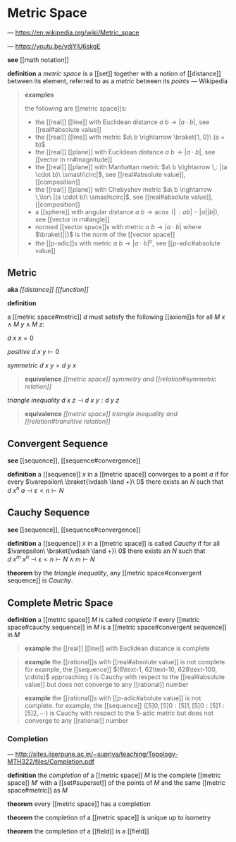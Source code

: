 # Metric Space

&mdash; <https://en.wikipedia.org/wiki/Metric_space>

&mdash; <https://youtu.be/vdjYiU6skgE>

**see** [[math notation]]

**definition** a _metric space_ is a [[set]] together with a notion of [[distance]] between its element, referred to as a _metric_ between its _points_ &mdash; Wikipedia

> **examples**
>
> the following are [[metric space]]s:
>
> - the [[real]] [[line]] with Euclidean distance $a\ b \rightarrow |a \cdot b|$, see [[real#absolute value]]
> - the [[real]] [[line]] with metric $a\ b \rightarrow \braket{1, 0}\ (a = b)$
> - the [[real]] [[plane]] with Euclidean distance $a\ b \rightarrow |a \cdot b|$, see [[vector in rn#magnitude]]
> - the [[real]] [[plane]] with Manhattan metric $a\ b \rightarrow \,: |(a \cdot b)\ \smash\circ|$, see [[real#absolute value]], [[composition]]
> - the [[real]] [[plane]] with Chebyshev metric $a\ b \rightarrow \,\lor\ |(a \cdot b)\ \smash\circ|$, see [[real#absolute value]], [[composition]]
> - a [[sphere]] with angular distance $a\ b \rightarrow \operatorname{acos}\ (|\,: ab| - |a| |b|)$, see [[vector in rn#angle]]
> - normed [[vector space]]s with metric $a\ b \rightarrow |a \cdot b|$ where $\braket{||}$ is the norm of the [[vector space]]
> - the [[p-adic]]s with metric $a\ b \rightarrow |a \cdot b|^p$, see [[p-adic#absolute value]]

## Metric

**aka** _[[distance]] [[function]]_

**definition**

a [[metric space#metric]] $d$ must satisfy the following [[axiom]]s for all $M\ x \land M\ y \land M\ z$:

$d\ x\ x = 0$

_positive_ $d\ x\ y \vdash 0$

_symmetric_ $d\ x\ y = d\ y\ x$

> **equivalence** _[[metric space]] symmetry and [[relation#symmetric relation]]_

_triangle inequality_ $d\ x\ z \dashv d\ x\ y : d\ y\ z$

> **equivalence** _[[metric space]] triangle inequality and [[relation#transitive relation]]_

## Convergent Sequence

**see** [[sequence]], [[sequence#convergence]]

**definition** a [[sequence]] $x$ in a [[metric space]] converges to a point $a$ if for every $\varepsilon\ \braket{\vdash \land +}\ 0$ there exists an $N$ such that $d\ x^n\ a \dashv \varepsilon < n \vdash N$

## Cauchy Sequence

**see** [[sequence]], [[sequence#convergence]]

**definition** a [[sequence]] $x$ in a [[metric space]] is called _Cauchy_ if for all $\varepsilon\ \braket{\vdash \land +}\ 0$ there exists an $N$ such that $d\ x^m\ x^n \dashv \varepsilon < n \vdash N \land m \vdash N$

**theorem** by the _triangle inequality_, any [[metric space#convergent sequence]] is _Cauchy_.

## Complete Metric Space

**definition** a [[metric space]] $M$ is called _complete_ if every [[metric space#cauchy sequence]] in $M$ is a [[metric space#convergent sequence]] in $M$

> **example** the [[real]] [[line]] with Euclidean distance is complete

> **example** the [[rational]]s with [[real#absolute value]] is not complete. for example, the [[sequence]] $(6\text-1, 62\text-10, 628\text-100, \cdots)$ approaching $\tau$ is Cauchy with respect to the [[real#absolute value]] but does not converge to any [[rational]] number

> **example** the [[rational]]s with [[p-adic#abolute value]] is not complete. for example, the [[sequence]] $([5]0, [5]0 : [5]1, [5]0 : [5]1 : [5]2, \cdots)$ is Cauchy with respect to the $5$-adic metric but does not converge to any [[rational]] number

### Completion

&mdash; <http://sites.iiserpune.ac.in/~supriya/teaching/Topology-MTH322/files/Completion.pdf>

**definition** the _completion_ of a [[metric space]] $M$ is the complete [[metric space]] $M'$ with a [[set#superset]] of the points of $M$ and the same [[metric space#metric]] as $M$

**theorem** every [[metric space]] has a completion

**theorem** the completion of a [[metric space]] is unique up to isometry

**theorem** the completion of a [[field]] is a [[field]]
